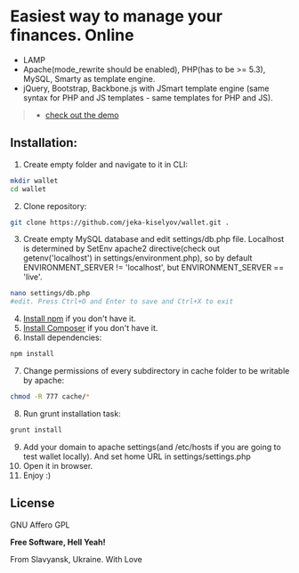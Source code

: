 # Easiest way to manage your finances. Online
* LAMP
* Apache(mode_rewrite should be enabled), PHP(has to be >= 5.3), MySQL, Smarty as template engine. 
* jQuery, Bootstrap, Backbone.js with JSmart template engine (same syntax for PHP and JS templates - same templates for PHP and JS).

> - [check out the demo](http://wallet.jeka911.com/)


Installation:
----

1. Create empty folder and navigate to it in CLI:
```bash
mkdir wallet
cd wallet
```
2. Clone repository:
```bash
git clone https://github.com/jeka-kiselyov/wallet.git .
```
3. Create empty MySQL database and edit settings/db.php file. Localhost is determined by SetEnv apache2 directive(check out getenv('localhost') in settings/environment.php), so by default ENVIRONMENT_SERVER != 'localhost', but ENVIRONMENT_SERVER == 'live'.
```bash
nano settings/db.php
#edit. Press Ctrl+O and Enter to save and Ctrl+X to exit
```
4. [Install npm](https://docs.npmjs.com/getting-started/installing-node) if you don't have it. 
5. [Install Composer](https://getcomposer.org/doc/00-intro.md#installation-linux-unix-osx) if you don't have it.
6. Install dependencies:
```bash
npm install
```
7. Change permissions of every subdirectory in cache folder to be writable by apache:
```bash
chmod -R 777 cache/*
```
8. Run grunt installation task:
```bash
grunt install
```
9. Add your domain to apache settings(and /etc/hosts if you are going to test wallet locally). And set home URL in settings/settings.php
10. Open it in browser.
11. Enjoy :)

License
----
GNU Affero GPL

**Free Software, Hell Yeah!**

From Slavyansk, Ukraine. With Love